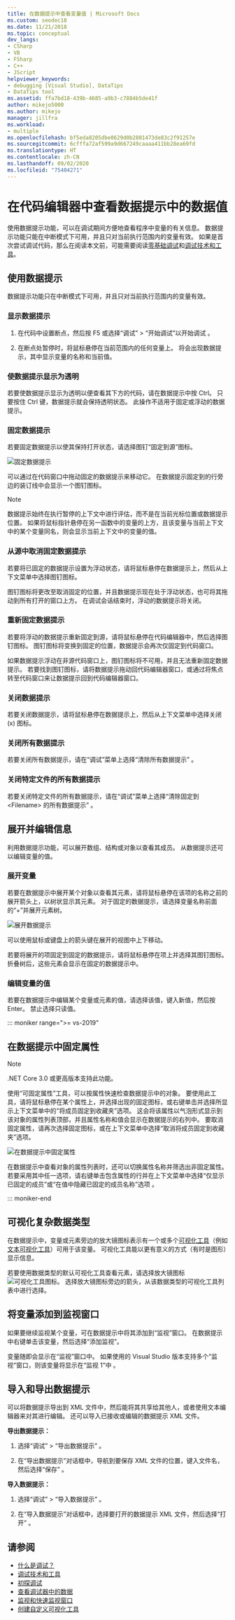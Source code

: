 ```yaml
---
title: 在数据提示中查看变量值 | Microsoft Docs
ms.custom: seodec18
ms.date: 11/21/2018
ms.topic: conceptual
dev_langs:
- CSharp
- VB
- FSharp
- C++
- JScript
helpviewer_keywords:
- debugging [Visual Studio], DataTips
- DataTips tool
ms.assetid: ffa7bd18-439b-4685-a9b3-c7884b5de41f
author: mikejo5000
ms.author: mikejo
manager: jillfra
ms.workload:
- multiple
ms.openlocfilehash: bf5eda8205dbe0629d0b2801473de83c2f91257e
ms.sourcegitcommit: 6cfffa72af599a9d667249caaaa411bb28ea69fd
ms.translationtype: HT
ms.contentlocale: zh-CN
ms.lasthandoff: 09/02/2020
ms.locfileid: "75404271"
---
```

# <a name="view-data-values-in-datatips-in-the-code-editor"></a>在代码编辑器中查看数据提示中的数据值

使用数据提示功能，可以在调试期间方便地查看程序中变量的有关信息。 数据提示功能只能在中断模式下可用，并且只对当前执行范围内的变量有效。 如果是首次尝试调试代码，那么在阅读本文前，可能需要阅读[零基础调试](../debugger/debugging-absolute-beginners.md)和[调试技术和工具](../debugger/write-better-code-with-visual-studio.md)。

## <a name="work-with-datatips"></a>使用数据提示

数据提示功能只在中断模式下可用，并且只对当前执行范围内的变量有效。

### <a name="display-a-datatip"></a>显示数据提示

1. 在代码中设置断点，然后按 F5 或选择“调试” > “开始调试”以开始调试  。

1. 在断点处暂停时，将鼠标悬停在当前范围内的任何变量上。 将会出现数据提示，其中显示变量的名称和当前值。

### <a name="make-a-datatip-transparent"></a>使数据提示显示为透明

若要使数据提示显示为透明以便查看其下方的代码，请在数据提示中按 Ctrl。 只要按住 Ctrl 键，数据提示就会保持透明状态。 此操作不适用于固定或浮动的数据提示。
### <a name="pin-a-datatip"></a>固定数据提示

若要固定数据提示以使其保持打开状态，请选择图钉“固定到源”图标。

![固定数据提示](../debugger/media/dbg-tips-data-tips-pinned.png "固定数据提示")

可以通过在代码窗口中拖动固定的数据提示来移动它。 在数据提示固定到的行旁边的装订线中会显示一个图钉图标。

>[!NOTE]
>数据提示始终在执行暂停的上下文中进行评估，而不是在当前光标位置或数据提示位置。 如果将鼠标指针悬停在另一函数中的变量的上方，且该变量与当前上下文中的某个变量同名，则会显示当前上下文中的变量的值。

### <a name="unpin-a-datatip-from-source"></a>从源中取消固定数据提示

若要将已固定的数据提示设置为浮动状态，请将鼠标悬停在数据提示上，然后从上下文菜单中选择图钉图标。

图钉图标将更改至取消固定的位置，并且数据提示现在处于浮动状态，也可将其拖动到所有打开的窗口上方。 在调试会话结束时，浮动的数据提示将关闭。

### <a name="repin-a-datatip"></a>重新固定数据提示

若要将浮动的数据提示重新固定到源，请将鼠标悬停在代码编辑器中，然后选择图钉图标。 图钉图标将变换到固定的位置，数据提示会再次仅固定到代码窗口。

如果数据提示浮动在非源代码窗口上，图钉图标将不可用，并且无法重新固定数据提示。 若要找到图钉图标，请将数据提示拖动回代码编辑器窗口，或通过将焦点转至代码窗口来让数据提示回到代码编辑器窗口。

### <a name="close-a-datatip"></a>关闭数据提示

若要关闭数据提示，请将鼠标悬停在数据提示上，然后从上下文菜单中选择关闭 (x) 图标。

### <a name="close-all-datatips"></a>关闭所有数据提示

若要关闭所有数据提示，请在“调试”菜单上选择“清除所有数据提示” 。

### <a name="close-all-datatips-for-a-specific-file"></a>关闭特定文件的所有数据提示

若要关闭特定文件的所有数据提示，请在“调试”菜单上选择“清除固定到 \<Filename> 的所有数据提示” 。

## <a name="expand-and-edit-information"></a>展开并编辑信息
利用数据提示功能，可以展开数组、结构或对象以查看其成员。 从数据提示还可以编辑变量的值。

### <a name="expand-a-variable"></a>展开变量

若要在数据提示中展开某个对象以查看其元素，请将鼠标悬停在该项的名称之前的展开箭头上，以树状显示其元素。 对于固定的数据提示，请选择变量名称前面的“+”并展开元素树。

![展开数据提示](../debugger/media/dbg-tour-data-tips.png "展开数据提示")

可以使用鼠标或键盘上的箭头键在展开的视图中上下移动。

若要将展开的项固定到固定的数据提示，请将鼠标悬停在项上并选择其图钉图标。 折叠树后，这些元素会显示在固定的数据提示中。

### <a name="edit-the-value-of-a-variable"></a>编辑变量的值

若要在数据提示中编辑某个变量或元素的值，请选择该值，键入新值，然后按 Enter。 禁止选择只读值。

::: moniker range=">= vs-2019"

## <a name="pin-properties-in-datatips"></a>在数据提示中固定属性

> [!NOTE]
> .NET Core 3.0 或更高版本支持此功能。

使用“可固定属性”工具，可以按属性快速检查数据提示中的对象。  要使用此工具，请将鼠标悬停在某个属性上，并选择出现的固定图标，或右键单击并选择所显示上下文菜单中的“将成员固定到收藏夹”选项。  这会将该属性以气泡形式显示到该对象的属性列表顶部，并且属性名称和值会显示在数据提示的右列中。  要取消固定属性，请再次选择固定图标，或在上下文菜单中选择“取消将成员固定到收藏夹”选项。

![在数据提示中固定属性](../debugger/media/basic-pin-datatip.gif "在数据提示中固定属性")

在数据提示中查看对象的属性列表时，还可以切换属性名称并筛选出非固定属性。  若要采用其中任一选项，请右键单击包含属性的行并在上下文菜单中选择“仅显示已固定的成员”或“在值中隐藏已固定的成员名称”选项 。

::: moniker-end

## <a name="visualize-complex-data-types"></a>可视化复杂数据类型

在数据提示中，变量或元素旁边的放大镜图标表示有一个或多个[可视化工具](../debugger/create-custom-visualizers-of-data.md)（例如[文本可视化工具](../debugger/string-visualizer-dialog-box.md)）可用于该变量。 可视化工具能以更有意义的方式（有时是图形）显示信息。

若要使用数据类型的默认可视化工具查看元素，请选择放大镜图标![可视化工具图标](../debugger/media/dbg-tips-visualizer-icon.png "可视化工具图标")。 选择放大镜图标旁边的箭头，从该数据类型的可视化工具列表中进行选择。

## <a name="add-a-variable-to-a-watch-window"></a>将变量添加到监视窗口

如果要继续监视某个变量，可在数据提示中将其添加到“监视”窗口。 在数据提示中右键单击该变量，然后选择“添加监视”。

变量随即会显示在“监视”窗口中。 如果使用的 Visual Studio 版本支持多个“监视”窗口，则该变量将显示在“监视 1”中 。

## <a name="import-and-export-datatips"></a>导入和导出数据提示

可以将数据提示导出到 XML 文件中，然后能将其共享给其他人，或者使用文本编辑器来对其进行编辑。 还可以导入已接收或编辑的数据提示 XML 文件。

**导出数据提示：**

1. 选择“调试” > “导出数据提示” 。

1. 在“导出数据提示”对话框中，导航到要保存 XML 文件的位置，键入文件名，然后选择“保存” 。

**导入数据提示：**

1. 选择“调试” > “导入数据提示” 。

1. 在“导入数据提示”对话框中，选择要打开的数据提示 XML 文件，然后选择“打开” 。

## <a name="see-also"></a>请参阅
- [什么是调试？](../debugger/what-is-debugging.md)
- [调试技术和工具](../debugger/write-better-code-with-visual-studio.md)
- [初探调试](../debugger/debugger-feature-tour.md)
- [查看调试器中的数据](../debugger/viewing-data-in-the-debugger.md)
- [监视和快速监视窗口](../debugger/watch-and-quickwatch-windows.md)
- [创建自定义可视化工具](../debugger/create-custom-visualizers-of-data.md)

